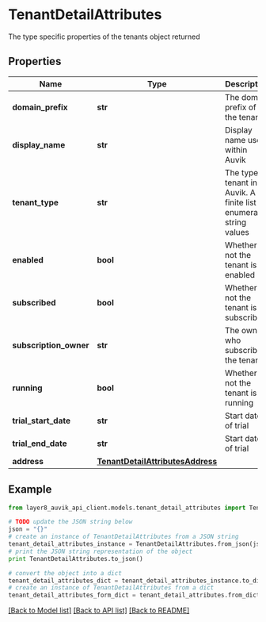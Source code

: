 # TenantDetailAttributes

The type specific properties of the tenants object returned

## Properties
Name | Type | Description | Notes
------------ | ------------- | ------------- | -------------
**domain_prefix** | **str** | The domain prefix of the tenant | 
**display_name** | **str** | Display name used within Auvik | [optional] 
**tenant_type** | **str** | The type of tenant in Auvik. A finite list of enumerated string values | 
**enabled** | **bool** | Whether or not the tenant is enabled | 
**subscribed** | **bool** | Whether or not the tenant is subscribed | 
**subscription_owner** | **str** | The owner who subscribes the tenant | 
**running** | **bool** | Whether or not the tenant is running | 
**trial_start_date** | **str** | Start date of trial | [optional] 
**trial_end_date** | **str** | Start date of trial | [optional] 
**address** | [**TenantDetailAttributesAddress**](TenantDetailAttributesAddress.md) |  | [optional] 

## Example

```python
from layer8_auvik_api_client.models.tenant_detail_attributes import TenantDetailAttributes

# TODO update the JSON string below
json = "{}"
# create an instance of TenantDetailAttributes from a JSON string
tenant_detail_attributes_instance = TenantDetailAttributes.from_json(json)
# print the JSON string representation of the object
print TenantDetailAttributes.to_json()

# convert the object into a dict
tenant_detail_attributes_dict = tenant_detail_attributes_instance.to_dict()
# create an instance of TenantDetailAttributes from a dict
tenant_detail_attributes_form_dict = tenant_detail_attributes.from_dict(tenant_detail_attributes_dict)
```
[[Back to Model list]](../README.md#documentation-for-models) [[Back to API list]](../README.md#documentation-for-api-endpoints) [[Back to README]](../README.md)


